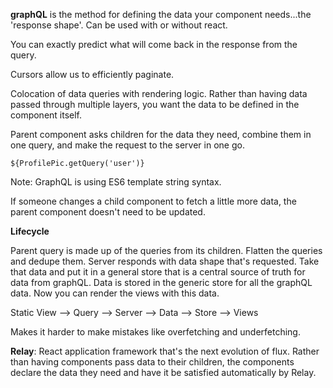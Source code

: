 **graphQL** is the method for defining the data your component needs...the 'response shape'.  Can be used with or without react.

You can exactly predict what will come back in the response from the query.

Cursors allow us to efficiently paginate.

Colocation of data queries with rendering logic. Rather than having data passed through multiple layers, you want the data to be defined in the component itself.

Parent component asks children for the data they need, combine them in one query, and make the request to the server in one go.

    ${ProfilePic.getQuery('user')}

Note: GraphQL is using ES6 template string syntax.

If someone changes a child component to fetch a little more data, the parent component doesn't need to be updated.

**Lifecycle**

Parent query is made up of the queries from its children.  Flatten the queries and dedupe them.  Server responds with data shape that's requested.  Take that data and put it in a general store that is a central source of truth for data from graphQL.  Data is stored in the generic store for all the graphQL data.  Now you can render the views with this data.

Static View --> Query --> Server --> Data --> Store --> Views

Makes it harder to make mistakes like overfetching and underfetching.

**Relay**: React application framework that's the next evolution of flux.  Rather than having components pass data to their children, the components declare the data they need and have it be satisfied automatically by Relay.
